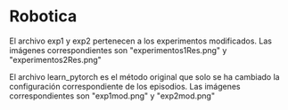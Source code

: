 # Robotica

El archivo exp1 y exp2 pertenecen a los experimentos modificados. Las imágenes correspondientes son "experimentos1Res.png" y "experimentos2Res.png"

El archivo learn_pytorch es el método original que solo se ha cambiado la configuración correspondiente de los episodios. Las imágenes correspondientes son "exp1mod.png" y "exp2mod.png"
